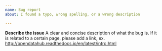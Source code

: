```yaml
---
name: Bug report
about: I found a typo, wrong spelling, or a wrong description

---
```


**Describe the issue**
A clear and concise description of what the bug is. If it is related to a certain page, please add a link, ex. http://opendatahub.readthedocs.io/en/latest/intro.html
